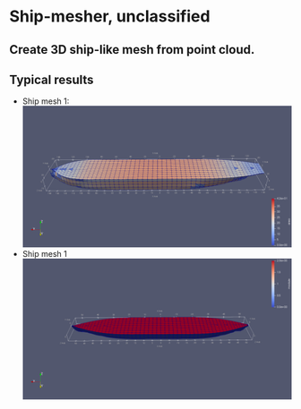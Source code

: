 # Ship-mesher, unclassified
## Create 3D ship-like mesh from point cloud.
## Typical results
* Ship mesh 1:
![pic1](https://github.com/WHW-HAHA/Ship-mesher/blob/master/Pics/ShipMesh1.png)
* Ship mesh 1 
![pic2](https://github.com/WHW-HAHA/Ship-mesher/blob/master/Pics/ShipMesh2.png)
